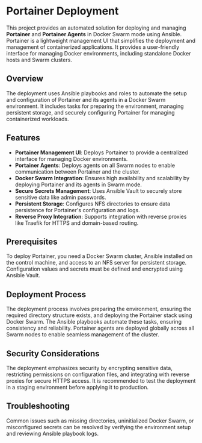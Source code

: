 # Portainer Deployment

This project provides an automated solution for deploying and managing **Portainer** and **Portainer Agents** in Docker Swarm mode using Ansible. Portainer is a lightweight management UI that simplifies the deployment and management of containerized applications. It provides a user-friendly interface for managing Docker environments, including standalone Docker hosts and Swarm clusters.

## Overview

The deployment uses Ansible playbooks and roles to automate the setup and configuration of Portainer and its agents in a Docker Swarm environment. It includes tasks for preparing the environment, managing persistent storage, and securely configuring Portainer for managing containerized workloads.

## Features

- **Portainer Management UI**: Deploys Portainer to provide a centralized interface for managing Docker environments.
- **Portainer Agents**: Deploys agents on all Swarm nodes to enable communication between Portainer and the cluster.
- **Docker Swarm Integration**: Ensures high availability and scalability by deploying Portainer and its agents in Swarm mode.
- **Secure Secrets Management**: Uses Ansible Vault to securely store sensitive data like admin passwords.
- **Persistent Storage**: Configures NFS directories to ensure data persistence for Portainer's configuration and logs.
- **Reverse Proxy Integration**: Supports integration with reverse proxies like Traefik for HTTPS and domain-based routing.

## Prerequisites

To deploy Portainer, you need a Docker Swarm cluster, Ansible installed on the control machine, and access to an NFS server for persistent storage. Configuration values and secrets must be defined and encrypted using Ansible Vault.

## Deployment Process

The deployment process involves preparing the environment, ensuring the required directory structure exists, and deploying the Portainer stack using Docker Swarm. The Ansible playbooks automate these tasks, ensuring consistency and reliability. Portainer agents are deployed globally across all Swarm nodes to enable seamless management of the cluster.

## Security Considerations

The deployment emphasizes security by encrypting sensitive data, restricting permissions on configuration files, and integrating with reverse proxies for secure HTTPS access. It is recommended to test the deployment in a staging environment before applying it to production.

## Troubleshooting

Common issues such as missing directories, uninitialized Docker Swarm, or misconfigured secrets can be resolved by verifying the environment setup and reviewing Ansible playbook logs.